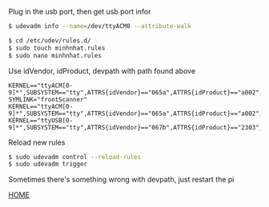 Plug in the usb port, then get usb port infor
```sh
$ udevadm info --name=/dev/ttyACM0 --attribute-walk
```

```sh
$ cd /etc/udev/rules.d/
$ sudo touch minhnhat.rules
$ sudo nano minhnhat.rules
```
Use idVendor, idProduct, devpath with path found above
```
KERNEL=="ttyACM[0-9]*",SUBSYSTEM=="tty",ATTRS{idVendor}=="065a",ATTRS{idProduct}=="a002",ATTRS{devpath}=="1.2.1", SYMLINK="frontScanner"  
KERNEL=="ttyACM[0-9]*",SUBSYSTEM=="tty",ATTRS{idVendor}=="065a",ATTRS{idProduct}=="a002",ATTRS{devpath}=="1.2.3",SYMLINK="backScanner"  
KERNEL=="ttyUSB[0-9]*",SUBSYSTEM=="tty",ATTRS{idVendor}=="067b",ATTRS{idProduct}=="2303",ATTRS{devpath}=="1.2.2",SYMLINK="lcdScreen"
```
Reload new rules
```sh
$ sudo udevadm control --reload-rules
$ sudo udevadm trigger
```
Sometimes there's something wrong with devpath, just restart the pi

[HOME](../README.md)